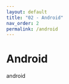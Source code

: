 ```yaml
---
layout: default
title: "02 - Android" 
nav_order: 2
permalink: /android
---
```


# Android

android
